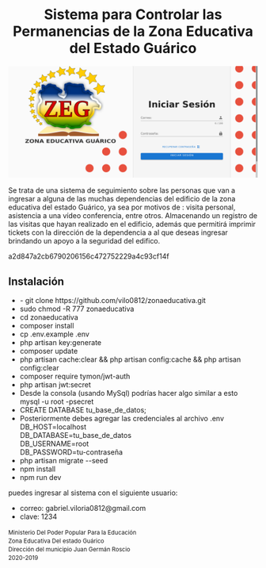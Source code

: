 <h1 style="text-align: center;">Sistema  para Controlar las Permanencias de  la 
Zona Educativa del Estado Guárico </h1>
<img width="1000" heigth="500" src="public/images/icons/image_principal.png" alt="">
<p>Se trata de una sistema de seguimiento sobre las personas que van a ingresar a alguna de las muchas dependencias del edificio de la zona educativa del estado Guárico, ya sea por motivos de : visita personal, asistencia a una vídeo conferencia, entre otros. Almacenando un registro de las visitas que hayan realizado en el edificio, además que permitirá imprimir tickets con la dirección de la dependencia a al que deseas ingresar brindando un apoyo a la seguridad del edifico.</p>a2d847a2cb6790206156c472752229a4c93cf14f
<h2>Instalación</h2>
<ul>
	<li>- git clone https://github.com/vilo0812/zonaeducativa.git</li>
	<li>sudo chmod -R 777 zonaeducativa</li>
	<li>cd zonaeducativa</li>
	<li>composer install</li>
	<li>cp .env.example .env</li>
	<li>php artisan key:generate</li>
	<li>composer update</li>
	<li>php artisan cache:clear && php artisan config:cache && php artisan config:clear</li>
	<li>composer require tymon/jwt-auth</li>
	<li>php artisan jwt:secret</li>
	<li>Desde la consola (usando MySql) podrías hacer algo similar a esto<br/>
	mysql -u root -psecret</li>
	<li>CREATE DATABASE tu_base_de_datos;</li>
	<li>Posteriormente debes agregar las credenciales al archivo .env<br/>
	DB_HOST=localhost<br/>
	DB_DATABASE=tu_base_de_datos<br/>
	DB_USERNAME=root<br/>
	DB_PASSWORD=tu-contraseña</li>
	<li>php artisan migrate --seed</li>
	<li>npm install</li>
	<li>npm run dev</li>
</ul>
<span>
	<p>
		puedes ingresar al sistema con el siguiente usuario:
	</p>
	<ul>
		<li>
			correo: gabriel.viloria0812@gmail.com
		</li>
		<li>
			clave: 1234
		</li>
	</ul>
</span>
<small style="text-align: center;">
	Ministerio Del Poder Popular Para la Educación<br/>
	Zona Educativa Del estado Guárico<br/>
	Dirección del municipio Juan Germán Roscio<br/>
	2020-2019
</small>
